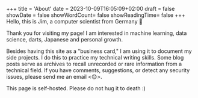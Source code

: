 +++
title = 'About'
date = 2023-10-09T16:05:09+02:00
draft = false
showDate = false
showWordCount= false
showReadingTime= false
+++
Hello, this is Jim, a computer scientist from Germany 👋

Thank you for visiting my page!
I am interested in machine learning, data science, darts, Japanese and personal growth.

Besides having this site as a "business card," I am using it to document my side projects. 
I do this to practice my technical writing skills. Some blog posts serve as archives to recall unrecorded or rare information from a technical field.
If you have comments, suggestions, or detect any security issues, please send me an email <😊>.
 
 
This page is self-hosted. Please do not hug it to death :)